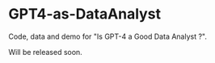 # GPT4-as-DataAnalyst

Code, data and demo for "Is GPT-4 a Good Data Analyst ?".

Will be released soon.
